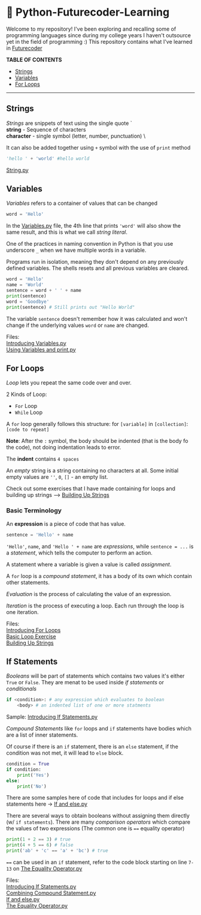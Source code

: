 # 🐍 Python-Futurecoder-Learning
Welcome to my repository! I've been exploring and recalling some of programming languages since during my college years I haven't outsource yet in the field of programming :) This repository contains what I've learned in [Futurecoder](https://www.Futurecoder.io)

**TABLE OF CONTENTS**
- [Strings](#strings)
- [Variables](#variables)
- [For Loops](#for-loops)

---
## Strings
*Strings* are snippets of text using the single quote ` \
**string** - Sequence of characters \
**character** - single symbol (letter, number, punctuation) \
 
It can also be added together using `+` symbol with the use of `print` method
```python
'hello ' + 'world' #hello world
```
[String.py](/Strings/Strings.py)

## Variables
*Variables* refers to a container of values that can be changed
```python
word = 'Hello'
```
In the [Variables.py](/Variables/Introducing%20Variables.py) file, the 4th line that prints `'word'` will also show the same result, and this is what we call *string literal*.

One of the practices in naming convention in Python is that you use underscore `_` when we have multiple words in a variable.

Programs run in isolation, meaning they don't depend on any previously defined variables. The shells resets and all previous variables are cleared.

```python
word = 'Hello'
name = 'World'
sentence = word + ' ' + name
print(sentence)
word = 'Goodbye'
print(sentence) # Still prints out "Hello World"
```
The variable `sentence` doesn't remember how it was calculated and won't change if the underlying values `word` or `name` are changed. 


Files: \
[Introducing Variables.py](/Variables/Introducing%20Variables.py) \
[Using Variables and print.py](/Variables/Using%20Variables%20and%20print.py/)

## For Loops
*Loop* lets you repeat the same code over and over.

2 Kinds of Loop:
- `For` Loop
- `While` Loop

A `for` loop generally follows this structure:
for `[variable]` in `[collection]`:\
`[code to repeat]`

**Note**: After the `:` symbol, the body should be indented (that is the body fo the code), not doing indentation leads to error.

The **indent** contains `4 spaces`

An *empty* string is a string containing no characters at all. Some initial empty values are `''`, `0`, `[]` - an empty list.

Check out some exercises that I have made containing for loops and building up strings --> [Building Up Strings](/For%20Loops/Building%20Up%20Strings.py)


### Basic Terminology
An **expression** is a piece of code that has value.
```python
sentence = 'Hello' + name
```

`'Hello'`, `name`, and `'Hello ' + name` are *expressions*, while `sentence = ...` is a *statement*, which tells the computer to perform an action.

A statement where a variable is given a value is called *assignment*.

A `for` loop is a *compound statement*, it has a body of its own which contain other statements.

*Evaluation* is the process of calculating the value of an expression.

*Iteration* is the process of executing a loop. Each run through the loop is one iteration.


Files:\
[Introducing For Loops](/For%20Loops/Introducing%20For%20Loops.py)\
[Basic Loop Exercise](/For%20Loops/Basic%20Loop%20Exercise.py)\
[Building Up Strings](/For%20Loops/Building%20Up%20Strings.py)

## If Statements
*Booleans* will be part of statements which contains two values it's either `True` or `False`. They are menat to be used inside *if statements* or *conditionals*

```python
if <condition>: # any expression which evaluates to boolean 
    <body> # an indented list of one or more statments
```
Sample: [Introducing If Statements.py](/If%20Statements/Introducing%20If%20Statements.py)

*Compound Statements* like `for` loops and `if` statements have bodies which are a list of inner statements.  

Of course if there is an `if` statement, there is an `else` statement, if the condition was not met, it will lead to `else` block.
```python
condition = True
if condition:
    print('Yes')
else:
    print('No')
```
There are some samples here of code that includes for loops and if else statements here -> [If and else.py](/If%20Statements/If%20and%20else.py)

There are several ways to obtain booleans without assigning them directly (w/ `if statements`). There are many *comparison operators* which compare the values of two expressions (The common one is `==` equality operator)

```python
print(1 + 2 == 3) # true
print(4 + 5 == 6) # false
print('ab' + 'c' == 'a' + 'bc') # true
```

`==` can be used in an `if` statement, refer to the code block starting on line `7-13` on [The Equality Operator.py](/If%20Statements/The%20Equality%20Operator.py)

Files:\
[Introducing If Statements.py](/If%20Statements/Introducing%20If%20Statements.py)\
[Combining Compound Statement.py](/If%20Statements/Combining%20Compound%20Statement.py)\
[If and else.py](/If%20Statements/If%20and%20else.py)\
[The Equality Operator.py](/If%20Statements/The%20Equality%20Operator.py)